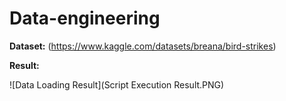 # Data-engineering
**Dataset:**
(https://www.kaggle.com/datasets/breana/bird-strikes)

**Result:**

![Data Loading Result](Script Execution Result.PNG)
